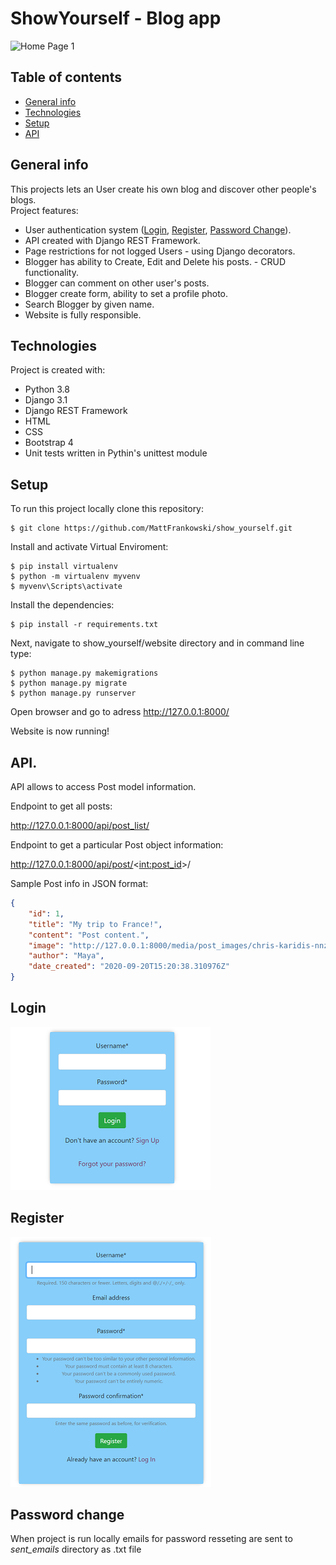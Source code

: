 # ShowYourself - Blog app
![Home Page 1](screenshots/show_yourself.gif)
## Table of contents
* [General info](#general-info)
* [Technologies](#technologies)
* [Setup](#setup)
* [API](#api)
## General info
This projects lets an User create his own blog and discover other people's blogs.\
Project features:
* User authentication system ([Login](#login), [Register](#register), [Password Change](#password-change)).
* API created with Django REST Framework.
* Page restrictions for not logged Users -  using Django decorators.
* Blogger has ability to Create, Edit and Delete his posts. - CRUD functionality.
* Blogger can comment on other user's posts.
* Blogger create form, ability to set a profile photo.
* Search Blogger by given name.
* Website is fully responsible.
## Technologies
Project is created with:
* Python 3.8
* Django 3.1
* Django REST Framework
* HTML
* CSS
* Bootstrap 4
* Unit tests written in Pythin's unittest module
## Setup
To run this project locally clone this repository:
```
$ git clone https://github.com/MattFrankowski/show_yourself.git
```

Install and activate Virtual Enviroment:
```
$ pip install virtualenv
$ python -m virtualenv myvenv
$ myvenv\Scripts\activate 
```

Install the dependencies:
```
$ pip install -r requirements.txt
```

Next, navigate to show_yourself/website directory and in command line type:
```
$ python manage.py makemigrations
$ python manage.py migrate
$ python manage.py runserver
```
Open browser and go to adress http://127.0.0.1:8000/

Website is now running!

## API.
API allows to access Post model information.

Endpoint to get all posts:

http://127.0.0.1:8000/api/post_list/

Endpoint to get a particular Post object information:

http://127.0.0.1:8000/api/post/<<int:post_id>>/

Sample Post info in JSON format:
```json
{
    "id": 1,
    "title": "My trip to France!",
    "content": "Post content.",
    "image": "http://127.0.0.1:8000/media/post_images/chris-karidis-nnzkZNYWHaU-unsplash.jpg",
    "author": "Maya",
    "date_created": "2020-09-20T15:20:38.310976Z"
}
```

## Login
![Login](screenshots/login.png)

## Register
![Register](screenshots/register.png)

## Password change
When project is run locally emails for password resseting are sent to *sent_emails* directory as .txt file
